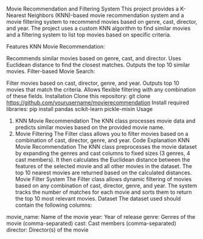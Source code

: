 Movie Recommendation and Filtering System
This project provides a K-Nearest Neighbors (KNN)-based movie recommendation system and a movie filtering system to recommend movies based on genre, cast, director, and year. The project uses a custom KNN algorithm to find similar movies and a filtering system to list top movies based on specific criteria.

Features
KNN Movie Recommendation:

Recommends similar movies based on genre, cast, and director.
Uses Euclidean distance to find the closest matches.
Outputs the top 10 similar movies.
Filter-based Movie Search:

Filter movies based on cast, director, genre, and year.
Outputs top 10 movies that match the criteria.
Allows flexible filtering with any combination of these fields.
Installation
Clone this repository:
git clone https://github.com/yourusername/movierecommendation
Install required libraries:
pip install pandas scikit-learn pickle-mixin
Usage
1. KNN Movie Recommendation
The KNN class processes movie data and predicts similar movies based on the provided movie name.
2. Movie Filtering
The Filter class allows you to filter movies based on a combination of cast, director, genre, and year.
Code Explanation
KNN Movie Recommendation
The KNN class preprocesses the movie dataset by expanding the genres and cast columns to fixed sizes (3 genres, 4 cast members).
It then calculates the Euclidean distance between the features of the selected movie and all other movies in the dataset.
The top 10 nearest movies are returned based on the calculated distances.
Movie Filter System
The Filter class allows dynamic filtering of movies based on any combination of cast, director, genre, and year.
The system tracks the number of matches for each movie and sorts them to return the top 10 most relevant movies.
Dataset
The dataset used should contain the following columns:

movie_name: Name of the movie
year: Year of release
genre: Genres of the movie (comma-separated)
cast: Cast members (comma-separated)
director: Director(s) of the movie
